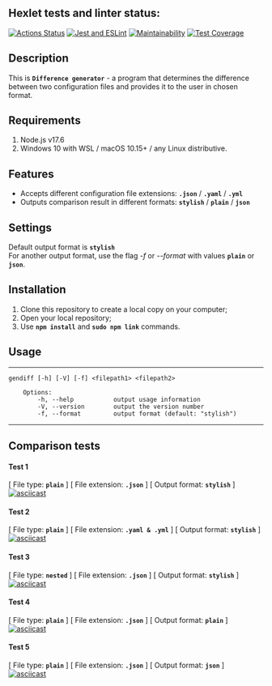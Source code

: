 ## Hexlet tests and linter status:

[![Actions Status](https://github.com/gendzmin/frontend-project-46/workflows/hexlet-check/badge.svg)](https://github.com/gendzmin/frontend-project-46/actions)
[![Jest and ESLint](https://github.com/gendzmin/frontend-project-46/actions/workflows/main.yml/badge.svg?branch=main)](https://github.com/gendzmin/frontend-project-46/actions/workflows/main.yml)
[![Maintainability](https://api.codeclimate.com/v1/badges/fb75dbe8d1017952d092/maintainability)](https://codeclimate.com/github/gendzmin/frontend-project-46/maintainability)
[![Test Coverage](https://api.codeclimate.com/v1/badges/fb75dbe8d1017952d092/test_coverage)](https://codeclimate.com/github/gendzmin/frontend-project-46/test_coverage)

## Description

This is **`Difference generator`** - a program that determines the difference between two configuration files and provides it to the user in chosen format.

## Requirements

1. Node.js v17.6
2. Windows 10 with WSL / macOS 10.15+ / any Linux distributive.

## Features

* Accepts different configuration file extensions: **`.json`** / **`.yaml`** / **`.yml`**
* Outputs comparison result in different formats: **`stylish`** / **`plain`** / **`json`**

## Settings

Default output format is **`stylish`**
</br>
For another output format, use the flag *-f* or *--format* with values **`plain`** or **`json`**.

## Installation

1. Clone this repository to create a local copy on your computer;  
2. Open your local repository;  
3. Use **`npm install`** and **`sudo npm link`** commands.

## Usage

***
```
gendiff [-h] [-V] [-f] <filepath1> <filepath2>

    Options:
        -h, --help           output usage information
        -V, --version        output the version number
        -f, --format         output format (default: "stylish")
```
***

## Comparison tests

#### Test 1

[ File type: **`plain`** ] [ File extension: **`.json`** ] [ Output format: **`stylish`** ]
[![asciicast](https://asciinema.org/a/581089.svg)](https://asciinema.org/a/581089)

#### Test 2

[ File type: **`plain`** ] [ File extension: **`.yaml & .yml`** ] [ Output format: **`stylish`** ]
[![asciicast](https://asciinema.org/a/581091.svg)](https://asciinema.org/a/581091)

#### Test 3

[ File type: **`nested`** ] [ File extension: **`.json`** ] [ Output format: **`stylish`** ]
[![asciicast](https://asciinema.org/a/581098.svg)](https://asciinema.org/a/581098)

#### Test 4

[ File type: **`plain`** ] [ File extension: **`.json`** ] [ Output format: **`plain`** ]
[![asciicast](https://asciinema.org/a/581101.svg)](https://asciinema.org/a/581101)

#### Test 5

[ File type: **`plain`** ] [ File extension: **`.json`** ] [ Output format: **`json`** ]
[![asciicast](https://asciinema.org/a/581102.svg)](https://asciinema.org/a/581102)